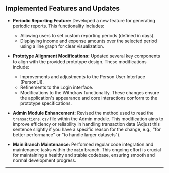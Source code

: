 ## Implemented Features and Updates

* **Periodic Reporting Feature:** Developed a new feature for generating periodic reports. This functionality includes:
    * Allowing users to set custom reporting periods (defined in days).
    * Displaying income and expense amounts over the selected period using a line graph for clear visualization.

* **Prototype Alignment Modifications:** Updated several key components to align with the provided prototype design. These modifications include:
    * Improvements and adjustments to the Person User Interface (PersonUI).
    * Refinements to the Login interface.
    * Modifications to the Withdraw functionality.
    These changes ensure the application's appearance and core interactions conform to the prototype specifications.

* **Admin Module Enhancement:** Revised the method used to read the `transactions.csv` file within the Admin module. This modification aims to improve efficiency or reliability in handling transaction data (Adjust this sentence slightly if you have a specific reason for the change, e.g., "for better performance" or "to handle larger datasets").

* **Main Branch Maintenance:** Performed regular code integration and maintenance tasks within the `main` branch. This ongoing effort is crucial for maintaining a healthy and stable codebase, ensuring smooth and normal development progress.

---
